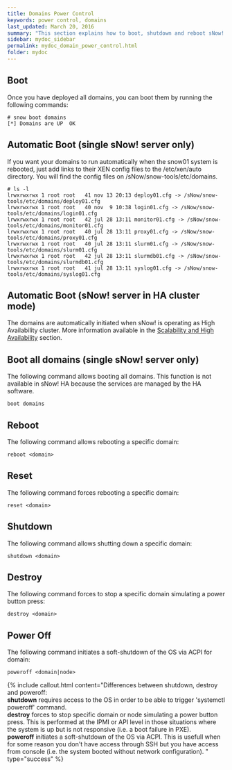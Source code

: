 ```yaml
---
title: Domains Power Control
keywords: power control, domains
last_updated: March 20, 2016
summary: "This section explains how to boot, shutdown and reboot sNow! domains"
sidebar: mydoc_sidebar
permalink: mydoc_domain_power_control.html
folder: mydoc
---
```


## Boot
Once you have deployed all domains, you can boot them by running the following commands:
```
# snow boot domains
[*] Domains are UP  OK
```
## Automatic Boot (single sNow! server only)
If you want your domains to run automatically when the snow01 system is rebooted, just add links to their XEN config files to the /etc/xen/auto directory. You will find the config files on /sNow/snow-tools/etc/domains.
```
# ls -l
lrwxrwxrwx 1 root root   41 nov 13 20:13 deploy01.cfg -> /sNow/snow-tools/etc/domains/deploy01.cfg
lrwxrwxrwx 1 root root   40 nov  9 10:38 login01.cfg -> /sNow/snow-tools/etc/domains/login01.cfg
lrwxrwxrwx 1 root root   42 jul 28 13:11 monitor01.cfg -> /sNow/snow-tools/etc/domains/monitor01.cfg
lrwxrwxrwx 1 root root   40 jul 28 13:11 proxy01.cfg -> /sNow/snow-tools/etc/domains/proxy01.cfg
lrwxrwxrwx 1 root root   40 jul 28 13:11 slurm01.cfg -> /sNow/snow-tools/etc/domains/slurm01.cfg
lrwxrwxrwx 1 root root   42 jul 28 13:11 slurmdb01.cfg -> /sNow/snow-tools/etc/domains/slurmdb01.cfg
lrwxrwxrwx 1 root root   41 jul 28 13:11 syslog01.cfg -> /sNow/snow-tools/etc/domains/syslog01.cfg
```
## Automatic Boot (sNow! server in HA cluster mode)
The domains are automatically initiated when sNow! is operating as High Availability cluster. More information available in the [Scalability and High Availability](mydoc_ha_overview.html) section.

## Boot all domains (single sNow! server only)
The following command allows booting all domains. This function is not available in sNow! HA because the services are managed by the HA software.
```
boot domains
```
## Reboot
The following command allows rebooting a specific domain:
```
reboot <domain>
```
## Reset
The following command forces rebooting a specific domain:
```
reset <domain>
```
## Shutdown
The following command allows shutting down a specific domain:
```
shutdown <domain>
```
## Destroy
The following command forces to stop a specific domain simulating a power button press:
```
destroy <domain>
```
## Power Off
The following command initiates a soft-shutdown of the OS via ACPI for domain:
```
poweroff <domain|node>
```

{% include callout.html content="Differences between shutdown, destroy and poweroff: <br>**shutdown** requires access to the OS in order to be able to trigger 'systemctl poweroff' command. <br>**destroy** forces to stop specific domain or node simulating a power button press. This is performed at the IPMI or API level in those situations where the system is up but is not responsive (i.e. a boot failure in PXE).<br>**poweroff** initiates a soft-shutdown of the OS via ACPI. This is usefull when for some reason you don't have access through SSH but you have access from console (i.e. the system booted without network configuration).</li></ul> " type="success" %}
